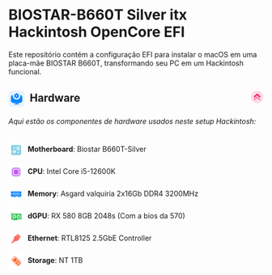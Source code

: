 # BIOSTAR-B660T Silver itx Hackintosh OpenCore EFI
Este repositório contém a configuração EFI para instalar o macOS em uma placa-mãe BIOSTAR B660T, transformando seu PC em um Hackintosh funcional.

<h2><a href="#"><img src="https://github.com/Cleber-Sanches/Cleber-Sanches/blob/main/icone-para-documentacao/hadware.svg" align="center" width="32px"><a href="#readme-top"><img src="https://github.com/Cleber-Sanches/Cleber-Sanches/blob/main/icone-para-documentacao/backtotop.svg" align="right" width="25px"></a> </a>&nbsp;Hardware</h2>

 
###### Aqui estão os componentes de hardware usados neste setup Hackintosh:


<a href="#"><img align=center height=30px src="https://github.com/Cleber-Sanches/Cleber-Sanches/blob/main/icone-para-documentacao/motherboard.svg"></a>&nbsp;&nbsp;**Motherboard**: Biostar B660T-Silver

<a href="#"><img align=center height=30px src="https://github.com/Cleber-Sanches/Cleber-Sanches/blob/main/icone-para-documentacao/CPU.svg"></a>&nbsp;&nbsp;**CPU**: Intel Core i5-12600K

<a href="#"><img align=center height=30px src="https://github.com/Cleber-Sanches/Cleber-Sanches/blob/main/icone-para-documentacao/Memory.svg"></a>&nbsp;&nbsp;**Memory**: Asgard valquiria 2x16Gb DDR4 3200MHz

<a href="#"><img align=center height=30px src="https://github.com/Cleber-Sanches/Cleber-Sanches/blob/main/icone-para-documentacao/dGPU.svg"></a>&nbsp;&nbsp;**dGPU**: RX 580 8GB 2048s (Com a bios da 570)

<a href="#"><img align=center height=30px src="https://github.com/Cleber-Sanches/Cleber-Sanches/blob/main/icone-para-documentacao/Ethernet.svg"></a>&nbsp;&nbsp;**Ethernet**: RTL8125 2.5GbE Controller

<a href="#"><img align=center height=30px src="https://github.com/Cleber-Sanches/Cleber-Sanches/blob/main/icone-para-documentacao/nvme.svg"></a>&nbsp;&nbsp;**Storage**: NT 1TB

